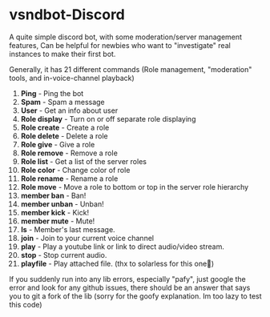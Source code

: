 # vsndbot-Discord

A quite simple discord bot, with some moderation/server management features, Can be helpful for newbies who want to "investigate" real instances to make their first bot.

Generally, it has 21 different commands (Role management, "moderation" tools, and in-voice-channel playback) 

1. **Ping** - Ping the bot
2. **Spam** - Spam a message
3. **User** - Get an info about user
4. **Role display** - Turn on or off separate role displaying
5. **Role create** - Create a role
6. **Role delete** - Delete a role
7. **Role give** - Give a role
8. **Role remove** - Remove a role
9. **Role list** - Get a list of the server roles
10. **Role color** - Change color of role
11. **Role rename** - Rename a role
12. **Role move** - Move a role to bottom or top in the server role hierarchy
13. **member ban** - Ban!
14. **member unban** - Unban!
15. **member kick** - Kick!
16. **member mute** - Mute!
17. **ls** - Member's last message.
18. **join** - Join to your current voice channel
19. **play** - Play a youtube link or link to direct audio/video stream.
20. **stop** - Stop current audio.
21. **playfile** - Play attached file. (thx to solarless for this one🤗)

If you suddenly run into any lib errors, especially "pafy", just google the error and look for any github issues, there should be an answer that says you to git a fork of the lib (sorry for the goofy explanation. Im too lazy to test this code)
